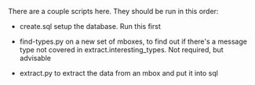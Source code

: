 There are a couple scripts here. They should be run in this order:

* create.sql
    setup the database. Run this first

* find-types.py
    on a new set of mboxes, to find out if there's a message type not covered in extract.interesting_types. Not required, but advisable

* extract.py
    to extract the data from an mbox and put it into sql
